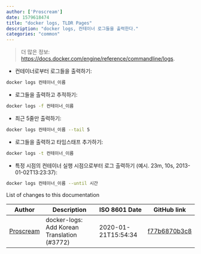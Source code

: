 ```yaml
---
author: ['Proscream']
date: 1579618474
title: "docker logs, TLDR Pages"
description: "docker logs, 컨테이너 로그들을 출력한다."
categories: "common"
---
```

> 더 많은 정보: <https://docs.docker.com/engine/reference/commandline/logs>.

- 컨테이너로부터 로그들을 출력하기:

```bash
docker logs 컨테이너_이름
```

- 로그들을 출력하고 추적하기:

```bash
docker logs -f 컨테이너_이름
```

- 최근 5줄만 출력하기:

```bash
docker logs 컨테이너_이름 --tail 5
```

- 로그들을 출력하고 타임스태프 추가하기:

```bash
docker logs -t 컨테이너_이름
```

- 특정 시점의 컨테이너 실행 시점으로부터 로그 출력하기 (예시. 23m, 10s, 2013-01-02T13:23:37):

```bash
docker logs 컨테이너_이름 --until 시간
```
List of changes to this documentation


Author | Description | ISO 8601 Date | GitHub link
------|-----|-----|-----
[Proscream](mailto:proscream@naver.com) | docker-logs: Add Korean Translation (#3772) | 2020-01-21T15:54:34 | [f77b6870b3c8](https://github.com/tldr-pages/tldr/commit/f77b6870b3c8ac3181d04eb95a3c8a097436f155)

